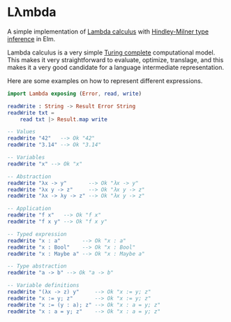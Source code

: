 # Lλmbda

A simple implementation of
[Lambda calculus](https://en.wikipedia.org/wiki/Lambda_calculus) with
[Hindley-Milner type inference](https://en.wikipedia.org/wiki/Hindley%E2%80%93Milner_type_system) in Elm.

Lambda calculus is a very simple
[Turing complete](https://en.wikipedia.org/wiki/Turing_completeness) computational model.
This makes it very straightforward to evaluate, optimize, translage, and this makes it a very good candidate for a language intermediate representation.

Here are some examples on how to represent different expressions.

```elm
import Lambda exposing (Error, read, write)

readWrite : String -> Result Error String
readWrite txt =
    read txt |> Result.map write

-- Values
readWrite "42"   --> Ok "42"
readWrite "3.14" --> Ok "3.14"

-- Variables
readWrite "x" --> Ok "x"

-- Abstraction
readWrite "λx -> y"       --> Ok "λx -> y"
readWrite "λx y -> z"     --> Ok "λx y -> z"
readWrite "λx -> λy -> z" --> Ok "λx y -> z"

-- Application
readWrite "f x"   --> Ok "f x"
readWrite "f x y" --> Ok "f x y"

-- Typed expression
readWrite "x : a"       --> Ok "x : a"
readWrite "x : Bool"    --> Ok "x : Bool"
readWrite "x : Maybe a" --> Ok "x : Maybe a"

-- Type abstraction
readWrite "a -> b" --> Ok "a -> b"

-- Variable definitions
readWrite "(λx -> z) y"     --> Ok "x := y; z"
readWrite "x := y; z"       --> Ok "x := y; z"
readWrite "x := (y : a); z" --> Ok "x : a = y; z"
readWrite "x : a = y; z"    --> Ok "x : a = y; z"
```
